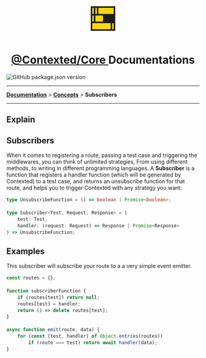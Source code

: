 <div align="center">
    <img alt="Contexted Logo" width="64" src="https://raw.githubusercontent.com/contexted-js/brand/master/dark/main-fill.svg">
    <br />
    <br />
    <h1>
		<a href="https://github.com/contexted-js/core">
        	@Contexted/Core
    	</a>
		<span>Documentations</span>
	</h1>
</div>

<img alt="GitHub package.json version" src="https://img.shields.io/github/package-json/v/contexted-js/core">

---

[**Documentation**](../) > [**Concepts**](README.md) > **Subscribers**

---

## Explain

## Subscribers

When it comes to registering a route, passing a test case and triggering the middlewares, you can think of unlimited strategies, From using different methods, to writing in different programming languages. A **Subscriber** is a function that registers a handler function (which will be generated by Contexted) to a test case, and returns an unsubscribe function for that route, and helps you to trigger Contexted with any strategy you want:

```ts
type UnsubscribeFunction = () => boolean | Promise<boolean>;

type Subscriber<Test, Request, Response> = (
	test: Test,
	handler: (request: Request) => Response | Promise<Response>
) => UnsubscribeFunction;
```

## Examples

This subscriber will subscribe your route to a a very simple event emitter.

```ts
const routes = {};

function subscriberFunction {
	if (routes[test]) return null;
	routes[test] = handler;
	return () => delete routes[test];
}

async function emit(route, data) {
	for (const [test, handler] of Object.entries(routes))
		if (route === test) return await handler(data);
}
```
